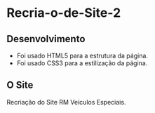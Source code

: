 # Recria-o-de-Site-2
## Desenvolvimento
* Foi usado HTML5 para a estrutura da página.
* Foi usado CSS3 para a estilização da página.
## O Site
Recriação do Site RM Veículos Especiais.

<p align="center"> <img src="
